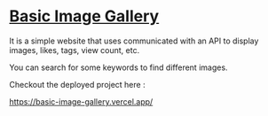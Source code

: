 # [Basic Image Gallery](https://basic-image-gallery.vercel.app/)

It is a simple website that uses communicated with an API to display images, likes, tags, view count, etc.

You can search for some keywords to find different images.


Checkout the deployed project here :

https://basic-image-gallery.vercel.app/
